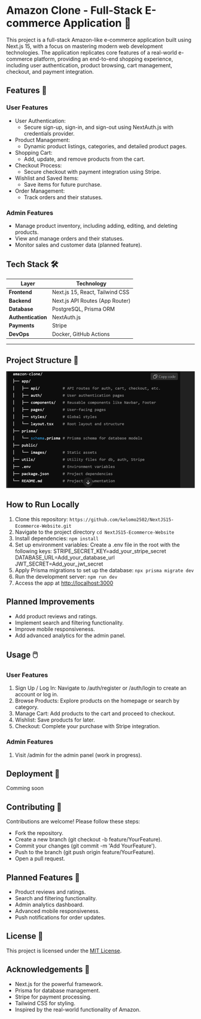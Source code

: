 # Amazon Clone - Full-Stack E-commerce Application 🚀

This project is a full-stack Amazon-like e-commerce application built using Next.js 15, with a focus on mastering modern web development technologies. The application replicates core features of a real-world e-commerce platform, providing an end-to-end shopping experience, including user authentication, product browsing, cart management, checkout, and payment integration.

## Features 🌟

### User Features

- User Authentication:
  - Secure sign-up, sign-in, and sign-out using NextAuth.js with credentials provider.
- Product Management:
  - Dynamic product listings, categories, and detailed product pages.
- Shopping Cart:
  - Add, update, and remove products from the cart.
- Checkout Process:
  - Secure checkout with payment integration using Stripe.
- Wishlist and Saved Items:
  - Save items for future purchase.
- Order Management:
  - Track orders and their statuses.

### Admin Features

- Manage product inventory, including adding, editing, and deleting products.
- View and manage orders and their statuses.
- Monitor sales and customer data (planned feature).

## Tech Stack 🛠️

| **Layer**       | **Technology**                     |
|------------------|------------------------------------|
| **Frontend**     | Next.js 15, React, Tailwind CSS    |
| **Backend**      | Next.js API Routes (App Router)    |
| **Database**     | PostgreSQL, Prisma ORM            |
| **Authentication** | NextAuth.js                     |
| **Payments**     | Stripe                            |
| **DevOps**       | Docker, GitHub Actions            |

---

## Project Structure 📂

![Folder Structure](./public/images/folder_structure.png)

## How to Run Locally

1. Clone this repository:
`https://github.com/kelomo2502/NextJS15-Ecommerce-Website.git`
2. Navigate to the project directory
`cd NextJS15-Ecommerce-Website`
3. Install dependencies:
`npm install`
4. Set up environment variables: Create a .env file in the root with the following keys:
STRIPE_SECRET_KEY=add_your_stripe_secret
DATABASE_URL=Add_your_database_url
JWT_SECRET=Add_your_jwt_secret
5. Apply Prisma migrations to set up the database:
`npx prisma migrate dev`
6. Run the development server:
`npm run dev`
7. Access the app at <http://localhost:3000>

## Planned Improvements

- Add product reviews and ratings.
- Implement search and filtering functionality.
- Improve mobile responsiveness.
- Add advanced analytics for the admin panel.

## Usage 🖱️

### User Features

1. Sign Up / Log In: Navigate to /auth/register or /auth/login to create an account or log in.
2. Browse Products: Explore products on the homepage or search by category.
3. Manage Cart: Add products to the cart and proceed to checkout.
4. Wishlist: Save products for later.
5. Checkout: Complete your purchase with Stripe integration.

### Admin Features

1. Visit /admin for the admin panel (work in progress).

## Deployment 🚀

Comming soon

## Contributing 🤝

Contributions are welcome! Please follow these steps:

- Fork the repository.
- Create a new branch (git checkout -b feature/YourFeature).
- Commit your changes (git commit -m 'Add YourFeature').
- Push to the branch (git push origin feature/YourFeature).
- Open a pull request.

## Planned Features 🚧

- Product reviews and ratings.
- Search and filtering functionality.
- Admin analytics dashboard.
- Advanced mobile responsiveness.
- Push notifications for order updates.

## License 📜

This project is licensed under the [MIT License](LICENSE).

## Acknowledgements 🙌

- Next.js for the powerful framework.
- Prisma for database management.
- Stripe for payment processing.
- Tailwind CSS for styling.
- Inspired by the real-world functionality of Amazon.
